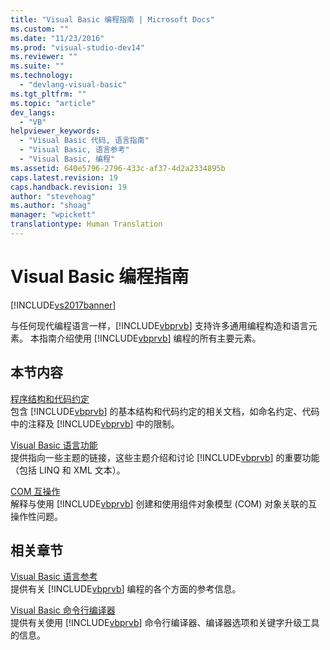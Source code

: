 ```yaml
---
title: "Visual Basic 编程指南 | Microsoft Docs"
ms.custom: ""
ms.date: "11/23/2016"
ms.prod: "visual-studio-dev14"
ms.reviewer: ""
ms.suite: ""
ms.technology: 
  - "devlang-visual-basic"
ms.tgt_pltfrm: ""
ms.topic: "article"
dev_langs: 
  - "VB"
helpviewer_keywords: 
  - "Visual Basic 代码, 语言指南"
  - "Visual Basic, 语言参考"
  - "Visual Basic, 编程"
ms.assetid: 640e5796-2796-433c-af37-4d2a2334895b
caps.latest.revision: 19
caps.handback.revision: 19
author: "stevehoag"
ms.author: "shoag"
manager: "wpickett"
translationtype: Human Translation
---
```

# Visual Basic 编程指南
[!INCLUDE[vs2017banner](../../csharp/includes/vs2017banner.md)]

与任何现代编程语言一样，[!INCLUDE[vbprvb](../../csharp/programming-guide/concepts/linq/includes/vbprvb_md.md)] 支持许多通用编程构造和语言元素。  本指南介绍使用 [!INCLUDE[vbprvb](../../csharp/programming-guide/concepts/linq/includes/vbprvb_md.md)] 编程的所有主要元素。  
  
## 本节内容  
 [程序结构和代码约定](../../visual-basic/programming-guide/program-structure/program-structure-and-code-conventions.md)  
 包含 [!INCLUDE[vbprvb](../../csharp/programming-guide/concepts/linq/includes/vbprvb_md.md)] 的基本结构和代码约定的相关文档，如命名约定、代码中的注释及 [!INCLUDE[vbprvb](../../csharp/programming-guide/concepts/linq/includes/vbprvb_md.md)] 中的限制。  
  
 [Visual Basic 语言功能](../../visual-basic/programming-guide/language-features/index.md)  
 提供指向一些主题的链接，这些主题介绍和讨论 [!INCLUDE[vbprvb](../../csharp/programming-guide/concepts/linq/includes/vbprvb_md.md)] 的重要功能（包括 LINQ 和 XML 文本）。  
  
 [COM 互操作](../../visual-basic/programming-guide/com-interop/index.md)  
 解释与使用 [!INCLUDE[vbprvb](../../csharp/programming-guide/concepts/linq/includes/vbprvb_md.md)] 创建和使用组件对象模型 \(COM\) 对象关联的互操作性问题。  
  
## 相关章节  
 [Visual Basic 语言参考](../../visual-basic/language-reference/index.md)  
 提供有关 [!INCLUDE[vbprvb](../../csharp/programming-guide/concepts/linq/includes/vbprvb_md.md)] 编程的各个方面的参考信息。  
  
 [Visual Basic 命令行编译器](../../visual-basic/reference/command-line-compiler/index.md)  
 提供有关使用 [!INCLUDE[vbprvb](../../csharp/programming-guide/concepts/linq/includes/vbprvb_md.md)] 命令行编译器、编译器选项和关键字升级工具的信息。